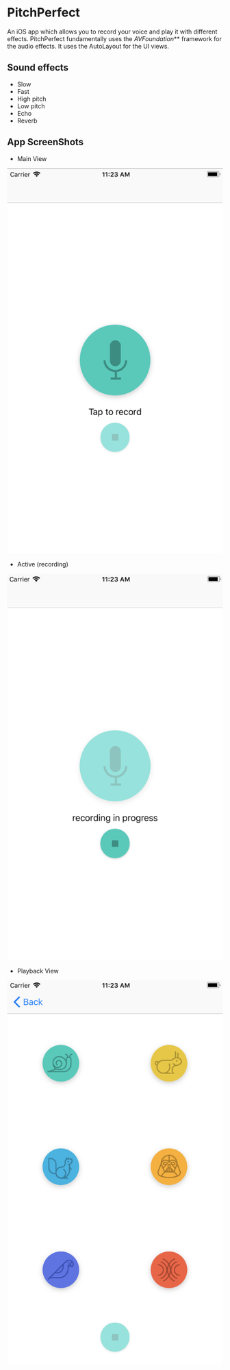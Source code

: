 # PitchPerfect
An iOS app which allows you to record your voice and play it with different effects. PitchPerfect fundamentally uses the _AVFoundation_** framework for the audio effects. It uses the AutoLayout for the UI views.

## Sound effects

- Slow
- Fast
- High pitch
- Low pitch
- Echo   
- Reverb

## App ScreenShots

- Main View

![alt text](https://github.com/leonatwork/iOS-app-PitchPerfect/blob/master/ScreenShots/Screen%20Shot-1%20Main%20.png)

- Active (recording)

![alt text](https://github.com/leonatwork/iOS-app-PitchPerfect/blob/master/ScreenShots/Screen%20Shot-2%20view.png)

- Playback View

![alt text](https://github.com/leonatwork/iOS-app-PitchPerfect/blob/master/ScreenShots/Screen%20Shot-3%20view.png)
